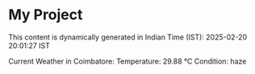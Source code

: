 # My Project

This content is dynamically generated in Indian Time (IST): 2025-02-20 20:01:27 IST


Current Weather in Coimbatore:
Temperature: 29.88 °C
Condition: haze

